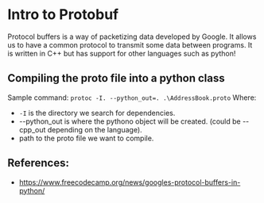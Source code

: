 # Intro to Protobuf
Protocol buffers is a way of packetizing data developed by Google. It allows us to have a common protocol to transmit some data between programs. It is written in C++ but has support for other languages such as python!

## Compiling the proto file into a python class
Sample command: `protoc -I. --python_out=. .\AddressBook.proto`
Where:
* `-I` is the directory we search for dependencies.
* --python_out is where the pythono object will be created. (could be --cpp_out depending on the language).
* path to the proto file we want to compile.

## References:
* https://www.freecodecamp.org/news/googles-protocol-buffers-in-python/
